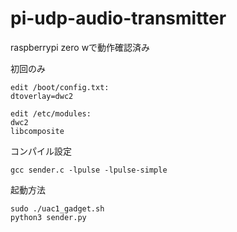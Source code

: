 # pi-udp-audio-transmitter
raspberrypi zero wで動作確認済み

初回のみ
```
edit /boot/config.txt:
dtoverlay=dwc2

edit /etc/modules:
dwc2
libcomposite
```
コンパイル設定
```
gcc sender.c -lpulse -lpulse-simple
```
起動方法
```
sudo ./uac1_gadget.sh
python3 sender.py
```
